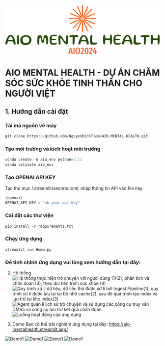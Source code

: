 <p align="center">
  <img src="https://github.com/NguyenDinhTiem/AIO-MENTAL-HEALTH/blob/09100bbbff16a633912288ff3c4c031e9f7dac8b/data/images/logo.png" alt="">
</p>

# AIO MENTAL HEALTH - DỰ ÁN CHĂM SÓC SỨC KHỎE TINH THẦN CHO NGƯỜI VIỆT

## 1. Hướng dẫn cài đặt
### Tải mã nguồn về máy
```python
git clone https://github.com/NguyenDinhTiem/AIO-MENTAL-HEALTH.git
```
### Tạo môi trường và kích hoạt môi trường
```python
conda create -n aio_env python=3.11
conda activate aio_env
```
### Tạo OPENAI API KEY
Tạo thư mục /.streamlit/secrets.toml, nhập thông tin API vào file này.
```python
[openai]
OPENAI_API_KEY = "sk-your-api-key"
```
### Cài đặt các thư viện
```python
pip install -r requirements.txt
```
### Chạy ứng dụng
```python
streamlit run Home.py
```
### Để tinh chỉnh ứng dụng vui lòng xem hướng dẫn tại đây: 

2. Hệ thống
![Hệ thống thực hiện trò chuyện với người dùng (1)(2), phân tích và chẩn đoán (3), theo dõi tiến trình sức khỏe (4)](data/images/2.simple-pipeline.png)
![Quy trình xử lí dữ liệu, dữ liệu thô được xử lí bởi Ingest Pipeline(1), quy trình xử lí được lưu lại tại bộ nhớ cache(2), sau đó quá trình tạo index và lưu trữ tại kho index(3)](data/images/2.quy-trinh-xu-li-du-lieu.png)
![Agent quản lí lịch sử trò chuyện và sử dụng các công cụ truy vấn DMS5 và công cụ lưu trữ kết quả chẩn đoán.](data/images/2.tao-agent.png)
![Luồng hoạt động của ứng dụng](data/images/2.xay-dung-app.png)

3. Demo
Bạn có thể trải nghiệm ứng dụng tại đây: https://aio-mentalhealth.streamlit.app/

![Demo1](data/images/demo1.png)
![Demo1](data/images/demo2.png)
![Demo1](data/images/demo3.png)
![Demo1](data/images/demo4.png)